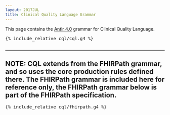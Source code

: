 ```yaml
---
layout: 2017JUL
title: Clinical Quality Language Grammar
---
```


This page contains the [Antlr 4.0](http://www.antlr.org/) grammar for Clinical Quality Language.

<pre>
{% include_relative cql/cql.g4 %}

</pre>

----
NOTE: CQL extends from the FHIRPath grammar, and so uses the core production rules defined there. The FHIRPath grammar is included here for reference only, the FHIRPath grammar below is part of the FHIRPath specification.
----

<pre>
{% include_relative cql/fhirpath.g4 %}

</pre>